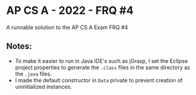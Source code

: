 # AP CS A - 2022 - FRQ #4
A runnable solution to the AP CS A Exam FRQ #4
## Notes:
* To make it easier to run in Java IDE's such as jGrasp, I set the Eclipse project properties to generate the `.class` files in the same directory as the `.java` files.
* I made the default constructor in `Data` private to prevent creation of uninitialized instances.
